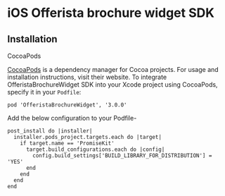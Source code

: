 # iOS Offerista brochure widget SDK

## Installation
CocoaPods

[CocoaPods](https://cocoapods.org/) is a dependency manager for Cocoa projects. For usage and installation instructions, visit their website. To integrate OfferistaBrochureWidget SDK into your Xcode project using CocoaPods, specify it in your ```Podfile```:

```
pod 'OfferistaBrochureWidget', '3.0.0'
```

Add the below configuration to your Podfile-

```
post_install do |installer|
  installer.pods_project.targets.each do |target|
    if target.name == 'PromiseKit'
      target.build_configurations.each do |config|
        config.build_settings['BUILD_LIBRARY_FOR_DISTRIBUTION'] = 'YES'
      end
    end
  end
end
```
